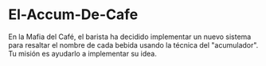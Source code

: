 # El-Accum-De-Cafe
 En la Mafia del Café, el barista ha decidido implementar un nuevo sistema para resaltar el nombre de cada bebida usando la técnica del "acumulador". Tu misión es ayudarlo a implementar su idea.
